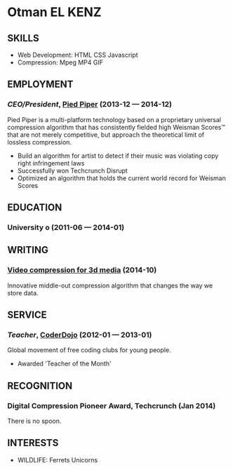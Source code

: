 Otman EL KENZ
============






## SKILLS

  - Web Development: HTML CSS Javascript 
  - Compression: Mpeg MP4 GIF 

## EMPLOYMENT

### *CEO/President*, [Pied Piper](https://piedpiper.com) (2013-12 — 2014-12)

Pied Piper is a multi-platform technology based on a proprietary universal compression algorithm that has consistently fielded high Weisman Scores™ that are not merely competitive, but approach the theoretical limit of lossless compression.
  - Build an algorithm for artist to detect if their music was violating copy right infringement laws
  - Successfully won Techcrunch Disrupt
  - Optimized an algorithm that holds the current world record for Weisman Scores




## EDUCATION

### University o (2011-06 — 2014-01)






## WRITING

### [Video compression for 3d media](https://en.wikipedia.org/wiki/Silicon_Valley_(TV_series)) (2014-10)

Innovative middle-out compression algorithm that changes the way we store data.



## SERVICE

### *Teacher*, [CoderDojo](https://coderdojo.com/) (2012-01 — 2013-01)

Global movement of free coding clubs for young people.
  - Awarded 'Teacher of the Month'


## RECOGNITION

### Digital Compression Pioneer Award, Techcrunch (Jan 2014)
There is no spoon.




## INTERESTS

- WILDLIFE: Ferrets Unicorns 


